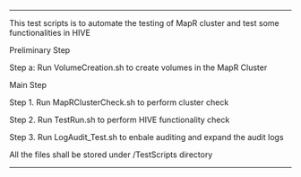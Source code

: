 ************************************************************
This test scripts is to automate the testing of MapR cluster
and test some functionalities in HIVE

Preliminary Step

Step a: Run VolumeCreation.sh to create volumes in the MapR Cluster

Main Step

Step 1. Run MapRClusterCheck.sh to perform cluster check

Step 2. Run TestRun.sh to perform HIVE functionality check

Step 3. Run LogAudit_Test.sh to enbale auditing and expand the audit logs


All the files shall be stored under /TestScripts directory

************************************************************





